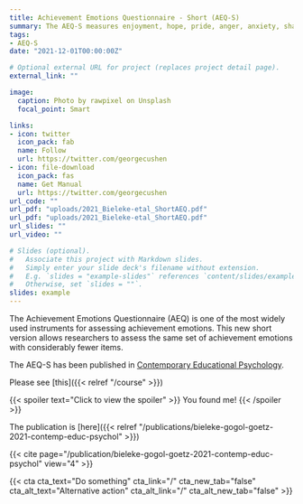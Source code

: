 ```yaml
---
title: Achievement Emotions Questionnaire - Short (AEQ-S)
summary: The AEQ-S measures enjoyment, hope, pride, anger, anxiety, shame, hoplessness, and boredom in class-, learning-, and test-related academic settings. 
tags:
- AEQ-S
date: "2021-12-01T00:00:00Z"

# Optional external URL for project (replaces project detail page).
external_link: ""

image:
  caption: Photo by rawpixel on Unsplash
  focal_point: Smart

links:
- icon: twitter
  icon_pack: fab
  name: Follow
  url: https://twitter.com/georgecushen
- icon: file-download
  icon_pack: fas
  name: Get Manual
  url: https://twitter.com/georgecushen
url_code: ""
url_pdf: "uploads/2021_Bieleke-etal_ShortAEQ.pdf"
url_pdf: "uploads/2021_Bieleke-etal_ShortAEQ.pdf"
url_slides: ""
url_video: ""

# Slides (optional).
#   Associate this project with Markdown slides.
#   Simply enter your slide deck's filename without extension.
#   E.g. `slides = "example-slides"` references `content/slides/example-slides.md`.
#   Otherwise, set `slides = ""`.
slides: example
---
```


The Achievement Emotions Questionnaire (AEQ) is one of the most widely used instruments for assessing achievement emotions. This new short version allows researchers to assess the same set of achievement emotions with considerably fewer items.

The AEQ-S has been published in [Contemporary Educational Psychology](https://www.sciencedirect.com/science/article/abs/pii/S0361476X20301053). 

Please see [this]({{< relref "/course" >}})

{{< spoiler text="Click to view the spoiler" >}}
You found me!
{{< /spoiler >}}

The publication is [here]({{< relref "/publications/bieleke-gogol-goetz-2021-contemp-educ-psychol" >}})

{{< cite page="/publication/bieleke-gogol-goetz-2021-contemp-educ-psychol" view="4" >}}

{{< cta cta_text="Do something" cta_link="/" cta_new_tab="false" cta_alt_text="Alternative action" cta_alt_link="/" cta_alt_new_tab="false" >}}

